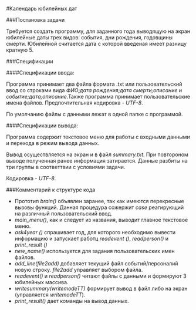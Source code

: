 #Календарь юбилейных дат

###Постановка задачи

Требуется создать программу, для заданного года выводящую на экран юбилейные даты трех видов: события, дни рождения, годовщины смерти. Юбилейной считается дата с которой введеная имеет разницу кратную 5.

###Спецификации

####Спецификации ввода:

Программа принимает два файла формата .txt или пользовательский ввод со строками вида *ФИО;дата рождения;дата смерти;описание* и *событие;дата;описание*.Также программа принимает пользовательские имена файлов. Предпочтительная кодировка - *UTF-8*.

По умолчанию файлы с данными лежат в одной папке с программой.

####Спецификации вывода:

Программа содержит текстовое меню для работы с входными данными и перехода в режим вывода данных.

Вывод осуществляется на экран и в файл *summary.txt*. При повтороном выводе полученная ранее информация затирается. Данные разбиты на три группы в соответтвии с условиями задачи.

Кодировка - *UTF-8*.

###Комментарий к структуре кода

- Прототип *brain()* объявлен заранее, так как имеются перекресные вызовы функций. Данная процедура сожержит *case* реагирующий на различный пользовательский ввод.
- *main_menu()*, как и следует из названия, выводит главное текстовое меню.
- *ask4year ()* спрашивает год, для которого необходимо вывести информацию и запускает работц *readevent ()*, *readperson()* и *print_result ()*
- *new_name()* используется для задания пользовательских имен файлов.
- *add_line(file2add)* добавляет текущий файл событий/персоналий новую строку. *file2add* управляет выбором файла.
- *readevent()* и *readperson()* читают файлы с данными и формируют 3 юбилейных массива.
- *writesummary(writemodeTT)* формирует вывод в файл либо на экран (управляется *writemodeTT*).
- *print_result()* дает команды на вывод данных.
